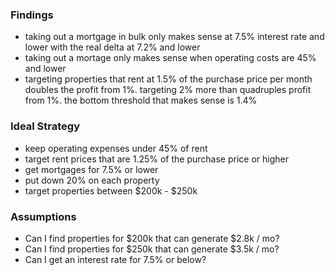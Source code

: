 ### Findings

- taking out a mortgage in bulk only makes sense at 7.5% interest rate and lower with the real delta at 7.2% and lower
- taking out a mortage only makes sense when operating costs are 45% and lower
- targeting properties that rent at 1.5% of the purchase price per month doubles the profit from 1%. targeting 2% more than quadruples profit from 1%. the bottom threshold that makes sense is 1.4%

### Ideal Strategy

- keep operating expenses under 45% of rent
- target rent prices that are 1.25% of the purchase price or higher
- get mortgages for 7.5% or lower
- put down 20% on each property
- target properties between $200k - $250k

### Assumptions

- Can I find properties for $200k that can generate $2.8k / mo?
- Can I find properties for $250k that can generate $3.5k / mo?
- Can I get an interest rate for 7.5% or below?
